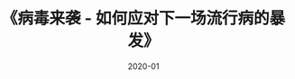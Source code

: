 ---
title: 《病毒来袭 - 如何应对下一场流行病的暴发》
page: readings
comment: 
date: 2020-01
douban: https://book.douban.com/subject/25857941/
tags: 
- 社会
---